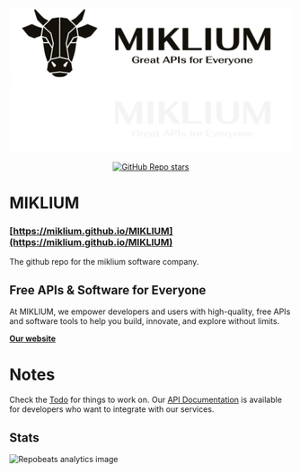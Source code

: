![](https://raw.githubusercontent.com/MIKLIUM/MIKLIUM/refs/heads/main/webpage/assets/Logo_Header_Dark.png#gh-light-mode-only)
![](https://raw.githubusercontent.com/MIKLIUM/MIKLIUM/refs/heads/main/webpage/assets/Logo_Header_Light.png#gh-dark-mode-only)

<div align= "center">
  <a href="https://github.com/MIKLIUM/MIKLIUM/stargazers"><img alt="GitHub Repo stars" src="https://img.shields.io/github/stars/MIKLIUM/MIKLIUM"></a>
</div>

# MIKLIUM

### [https://miklium.github.io/MIKLIUM](https://miklium.github.io/MIKLIUM)

The github repo for the miklium software company.

## Free APIs & Software for Everyone

At MIKLIUM, we empower developers and users with high-quality, free APIs and software tools to help you build, innovate, and explore without limits.

**[Our website](https://miklium.github.io/MIKLIUM/)**

# Notes

Check the [Todo](TODO.md) for things to work on.
Our [API Documentation](APIDOCS.md) is available for developers who want to integrate with our services.

## Stats

![](https://repobeats.axiom.co/api/embed/c42a15b5310e14cdf02106d3e2bea022b0c39cc3.svg "Repobeats analytics image")
